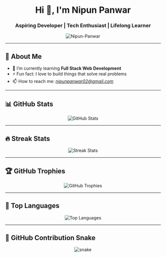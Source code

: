 <h1 align="center">Hi 👋, I'm Nipun Panwar</h1>
<h3 align="center">Aspiring Developer | Tech Enthusiast | Lifelong Learner</h3>

<p align="center">
  <img src="https://komarev.com/ghpvc/?username=Nipun-Panwar&label=Profile%20views&color=0e75b6&style=flat" alt="Nipun-Panwar" />
</p>

---

## 🧠 About Me

- 🌱 I’m currently learning **Full Stack Web Development**
- ⚡ Fun fact: I love to build things that solve real problems
- 📫 How to reach me: *nipunpanwar02@gmail.com*

---

## 📊 GitHub Stats

<p align="center">
  <img src="https://github-readme-stats.vercel.app/api?username=Nipun-Panwar&show_icons=true&theme=radical" alt="GitHub Stats" />
</p>

---

## 🔥 Streak Stats

<p align="center">
  <img src="https://github-readme-streak-stats.herokuapp.com/?user=Nipun-Panwar&theme=radical" alt="Streak Stats" />
</p>

---

## 🏆 GitHub Trophies

<p align="center">
  <img src="https://github-profile-trophy.vercel.app/?username=Nipun-Panwar&theme=darkhub&no-frame=true&column=7" alt="GitHub Trophies" />
</p>

---

## 📌 Top Languages

<p align="center">
  <img src="https://github-readme-stats.vercel.app/api/top-langs/?username=Nipun-Panwar&layout=compact&theme=radical" alt="Top Languages" />
</p>

---

## 🐍 GitHub Contribution Snake

<p align="center">
  <img src="https://raw.githubusercontent.com/Nipun-Panwar/snk/output/github-contribution-grid-snake.svg" alt="snake" />
</p>
